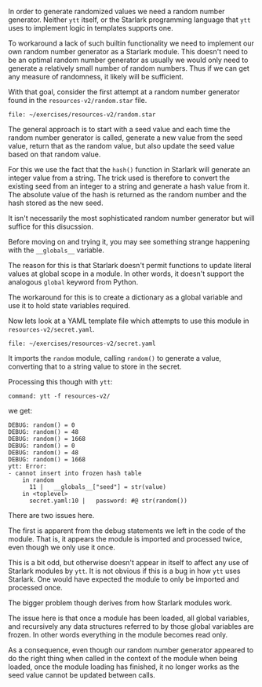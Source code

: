 In order to generate randomized values we need a random number generator.
Neither ``ytt`` itself, or the Starlark programming language that ``ytt`` uses
to implement logic in templates supports one.

To workaround a lack of such builtin functionality we need to implement our
own random number generator as a Starlark module. This doesn't need to be an
optimal random number generator as usually we would only need to generate a
relatively small number of random numbers. Thus if we can get any measure of
randomness, it likely will be sufficient.

With that goal, consider the first attempt at a random number generator found
in the ``resources-v2/random.star`` file.

```editor:open-file
file: ~/exercises/resources-v2/random.star
```

The general approach is to start with a seed value and each time the random
number generator is called, generate a new value from the seed value, return
that as the random value, but also update the seed value based on that random
value.

For this we use the fact that the ``hash()`` function in Starlark will
generate an integer value from a string. The trick used is therefore to
convert the existing seed from an integer to a string and generate a hash
value from it. The absolute value of the hash is returned as the random
number and the hash stored as the new seed.

It isn't necessarily the most sophisticated random number generator but will
suffice for this disucssion.

Before moving on and trying it, you may see something strange happening with
the ``__globals__`` variable.

The reason for this is that Starlark doesn't permit functions to update
literal values at global scope in a module. In other words, it doesn't support
the analogous ``global`` keyword from Python.

The workaround for this is to create a dictionary as a global variable and
use it to hold state variables required.

Now lets look at a YAML template file which attempts to use this module in
``resources-v2/secret.yaml``.

```editor:open-file
file: ~/exercises/resources-v2/secret.yaml
```

It imports the ``random`` module, calling ``random()`` to generate a value,
converting that to a string value to store in the secret.

Processing this though with ``ytt``:

```terminal:execute
command: ytt -f resources-v2/
```

we get:

```
DEBUG: random() = 0
DEBUG: random() = 48
DEBUG: random() = 1668
DEBUG: random() = 0
DEBUG: random() = 48
DEBUG: random() = 1668
ytt: Error: 
- cannot insert into frozen hash table
    in random
      11 |   __globals__["seed"] = str(value)
    in <toplevel>
      secret.yaml:10 |   password: #@ str(random())
```

There are two issues here.

The first is apparent from the debug statements we left in the code of the
module. That is, it appears the module is imported and processed twice, even
though we only use it once.

This is a bit odd, but otherwise doesn't appear in itself to affect any use of
Starlark modules by ``ytt``. It is not obvious if this is a bug in how ``ytt``
uses Starlark. One would have expected the module to only be imported and
processed once.

The bigger problem though derives from how Starlark modules work.

The issue here is that once a module has been loaded, all global variables,
and recursively any data structures referred to by those global variables are
frozen. In other words everything in the module becomes read only.

As a consequence, even though our random number generator appeared to do the
right thing when called in the context of the module when being loaded, once
the module loading has finished, it no longer works as the seed value cannot
be updated between calls.
